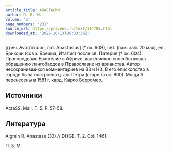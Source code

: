 ```yaml
---
article_title: АНАСТАСИЙ
author: П. Б. М.
volume: '2'
page_numbers: '231'
source_url: https://pravenc.ru/text/114788.html
downloaded_at: '2025-10-13T08:33:36Z'
---
```


[греч. ̓Αναστάσιος, лат. Anastasius] († ок. 608), свт. (пам. зап. 20 мая), еп. Бриксии (совр. Брешиа, Италия) после св. Патерия († ок. 604). Проповедовал Евангелие в Африке, как епископ способствовал обращению лангобардов в Православие из арианства. Автор несохранившихся комментариев на ВЗ и НЗ. В его епископство в городе была построена ц. ап. Петра (сгорела ок. 800). Мощи А. перенесены в 1581 г. кард. Карло [Борромео](https://pravenc.ru/text/Борромео.html).

## Источники

ActaSS. Maii. T. 5. P. 57-58.

## Литература

Aigrain R. Anastase (33) // DHGE. T. 2. Col. 1461.

П. Б. М.

